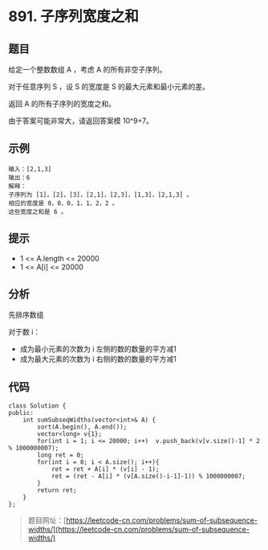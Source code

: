 # 891. 子序列宽度之和

## 题目

给定一个整数数组 A ，考虑 A 的所有非空子序列。

对于任意序列 S ，设 S 的宽度是 S 的最大元素和最小元素的差。

返回 A 的所有子序列的宽度之和。

由于答案可能非常大，请返回答案模 10^9+7。

## 示例

	输入：[2,1,3]
	输出：6
	解释：
	子序列为 [1]，[2]，[3]，[2,1]，[2,3]，[1,3]，[2,1,3] 。
	相应的宽度是 0，0，0，1，1，2，2 。
	这些宽度之和是 6 。

## 提示

* 1 <= A.length <= 20000
* 1 <= A[i] <= 20000

## 分析

先排序数组

对于数 i：

* 成为最小元素的次数为 i 左侧的数的数量的平方减1
* 成为最大元素的次数为 i 右侧的数的数量的平方减1

## 代码
	
	class Solution {
	public:
	    int sumSubseqWidths(vector<int>& A) {
	        sort(A.begin(), A.end());
	        vector<long> v{1};
	        for(int i = 1; i <= 20000; i++)  v.push_back(v[v.size()-1] * 2 % 1000000007);
	        long ret = 0;
	        for(int i = 0; i < A.size(); i++){
	            ret = ret + A[i] * (v[i] - 1);
	            ret = (ret - A[i] * (v[A.size()-i-1]-1)) % 1000000007;
	        }
	        return ret;
	    }
	};

> 题目网址：[https://leetcode-cn.com/problems/sum-of-subsequence-widths/](https://leetcode-cn.com/problems/sum-of-subsequence-widths/)